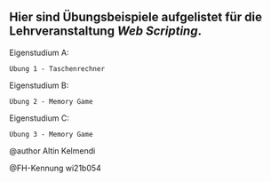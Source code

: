 Hier sind Übungsbeispiele aufgelistet für die Lehrveranstaltung *Web Scripting*.
--

Eigenstudium A:

    Übung 1 - Taschenrechner 

Eigenstudium B:

    Übung 2 - Memory Game

Eigenstudium C:

    Übung 3 - Memory Game   


@author Altin Kelmendi

@FH-Kennung wi21b054

